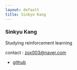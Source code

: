 ```yaml
---
layout: default
title: Sinkyu Kang
---
```


### Sinkyu Kang

Studying reinforcement learning

contact : zox003@naver.com

* [github](https://github.com/zox004)
